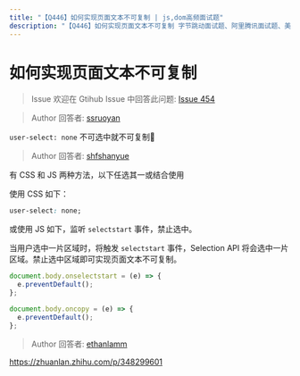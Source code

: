 ```yaml
---
title: "【Q446】如何实现页面文本不可复制 | js,dom高频面试题"
description: "【Q446】如何实现页面文本不可复制 字节跳动面试题、阿里腾讯面试题、美团小米面试题。"
---
```


# 如何实现页面文本不可复制

> Issue
> 欢迎在 Gtihub Issue 中回答此问题: [Issue 454](https://github.com/shfshanyue/Daily-Question/issues/454)

> Author
> 回答者: [ssruoyan](https://github.com/ssruoyan)

`user-select: none` 不可选中就不可复制👀

> Author
> 回答者: [shfshanyue](https://github.com/shfshanyue)

有 CSS 和 JS 两种方法，以下任选其一或结合使用

使用 CSS 如下：

```css
user-select: none;
```

或使用 JS 如下，监听 `selectstart` 事件，禁止选中。

当用户选中一片区域时，将触发 `selectstart` 事件，Selection API 将会选中一片区域。禁止选中区域即可实现页面文本不可复制。

```js
document.body.onselectstart = (e) => {
  e.preventDefault();
};

document.body.oncopy = (e) => {
  e.preventDefault();
};
```

> Author
> 回答者: [ethanlamm](https://github.com/ethanlamm)

https://zhuanlan.zhihu.com/p/348299601
